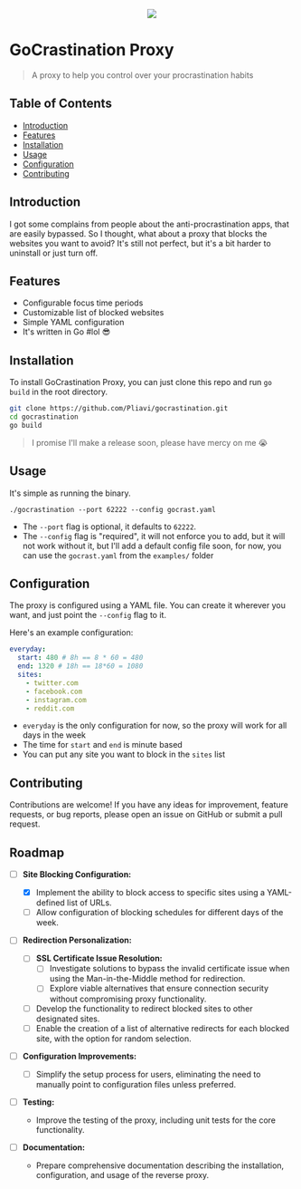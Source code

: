 <p align="center">
  <img src="./docs/logo2.png">
</p>

# GoCrastination Proxy

> A proxy to help you control over your procrastination habits

## Table of Contents

- [Introduction](#introduction)
- [Features](#features)
- [Installation](#installation)
- [Usage](#usage)
- [Configuration](#configuration)
- [Contributing](#contributing)

## Introduction

I got some complains from people about the anti-procrastination apps, that are easily bypassed. So I thought, what about a proxy that blocks the websites you want to avoid?
It's still not perfect, but it's a bit harder to uninstall or just turn off.

## Features

- Configurable focus time periods
- Customizable list of blocked websites
- Simple YAML configuration
- It's written in Go #lol :sunglasses:

## Installation

To install GoCrastination Proxy, you can just clone this repo and run `go build` in the root directory.

```sh
git clone https://github.com/Pliavi/gocrastination.git
cd gocrastination
go build
```

> I promise I'll make a release soon, please have mercy on me :sob:

## Usage

It's simple as running the binary.

```
./gocrastination --port 62222 --config gocrast.yaml
```

- The `--port` flag is optional, it defaults to `62222`.
- The `--config` flag is "required", it will not enforce you to add, but it will not work without it, but I'll add a default config file soon, for now, you can use the `gocrast.yaml` from the `examples/` folder

## Configuration

The proxy is configured using a YAML file. You can create it wherever you want, and just point the `--config` flag to it.

Here's an example configuration:

```yaml
everyday:
  start: 480 # 8h == 8 * 60 = 480
  end: 1320 # 18h == 18*60 = 1080
  sites:
    - twitter.com
    - facebook.com
    - instagram.com
    - reddit.com
```

- `everyday` is the only configuration for now, so the proxy will work for all days in the week
- The time for `start` and `end` is minute based
- You can put any site you want to block in the `sites` list

## Contributing

Contributions are welcome! If you have any ideas for improvement, feature requests, or bug reports, please open an issue on GitHub or submit a pull request.

## Roadmap

- [ ] **Site Blocking Configuration:**

  - [x] Implement the ability to block access to specific sites using a YAML-defined list of URLs.
  - [ ] Allow configuration of blocking schedules for different days of the week.

- [ ] **Redirection Personalization:**

  - [ ] **SSL Certificate Issue Resolution:**
    - [ ] Investigate solutions to bypass the invalid certificate issue when using the Man-in-the-Middle method for redirection.
    - [ ] Explore viable alternatives that ensure connection security without compromising proxy functionality.
  - [ ] Develop the functionality to redirect blocked sites to other designated sites.
  - [ ] Enable the creation of a list of alternative redirects for each blocked site, with the option for random selection.

- [ ] **Configuration Improvements:**

  - [ ] Simplify the setup process for users, eliminating the need to manually point to configuration files unless preferred.

- [ ] **Testing:**

  - Improve the testing of the proxy, including unit tests for the core functionality.

- [ ] **Documentation:**
  - Prepare comprehensive documentation describing the installation, configuration, and usage of the reverse proxy.
